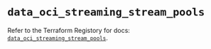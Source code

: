 # `data_oci_streaming_stream_pools`

Refer to the Terraform Registory for docs: [`data_oci_streaming_stream_pools`](https://registry.terraform.io/providers/oracle/oci/6.18.0/docs/data-sources/streaming_stream_pools).
